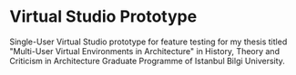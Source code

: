 # Virtual Studio Prototype
Single-User Virtual Studio prototype for feature testing for my thesis titled "Multi-User Virtual Environments in Architecture" in History, Theory and Criticism in Architecture Graduate Programme of Istanbul Bilgi University.
